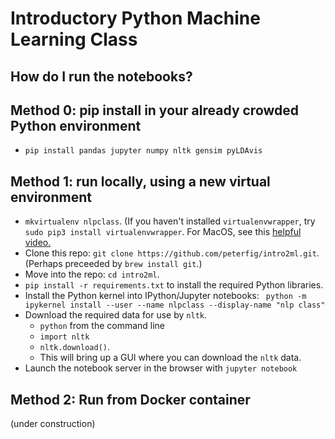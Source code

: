 # Introductory Python Machine Learning Class #
## How do I run the notebooks?

## Method 0: pip install in your already crowded Python environment
  * `pip install pandas jupyter numpy nltk gensim pyLDAvis`
  
## Method 1: run locally, using a new virtual environment

  * `mkvirtualenv nlpclass`.  (If you haven't installed `virtualenvwrapper`, try `sudo pip3 install virtualenvwrapper`.  For MacOS, see this [helpful video.](https://www.google.com/search?q=install+virtualenvwrapper+mac&oq=install+virtualenvwrapper+mac&aqs=chrome..69i57j0l5.5953j0j7&sourceid=chrome&ie=UTF-8#kpvalbx=1)
  * Clone this repo: `git clone https://github.com/peterfig/intro2ml.git`.  (Perhaps preceeded by `brew install git`.)
  * Move into the repo: `cd intro2ml`.
  * `pip install -r requirements.txt` to install the required Python libraries.
  * Install the Python kernel into IPython/Jupyter notebooks: ` python -m ipykernel install --user --name nlpclass --display-name "nlp class"`
  * Download the required data for use by `nltk`.
    * `python` from the command line
    * `import nltk`
    * `nltk.download()`.
    * This will bring up a GUI where you can download the `nltk` data.
  * Launch the notebook server in the browser with `jupyter notebook`

## Method 2: Run from Docker container
(under construction)

